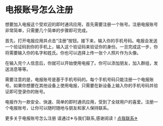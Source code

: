 # 电报账号怎么注册

想要加入电报这个受欢迎的即时通讯应用，首先需要注册一个账号。注册电报账号非常简单，只需要几个简单的步骤即可完成。

首先，打开电报应用并点击“注册”按钮。接下来，输入你的手机号码。电报会发送一个验证码到你的手机上，输入这个验证码来验证你的身份。一旦完成这一步，你将需要输入你的名字和姓氏。你也可以选择上传一张个人照片作为头像。

在输入完个人信息后，你就可以开始使用电报了。你可以添加朋友，加入群组，发送消息等等。

需要注意的是，电报账号是基于手机号码的。每个手机号码只能注册一个电报账号。如果你想要在其他设备上使用电报，只需要在新设备上输入你的手机号码并验证即可登录你的账号。

电报作为一款安全、快速、简单的即时通讯应用，受到了全球用户的喜爱。注册一个电报账号，让你可以随时随地与朋友和家人保持联系。

更多关于电报账号怎么注册 请通过✈与我们联系,感谢阅读！[点我联系✈](https://edge.G208.com)